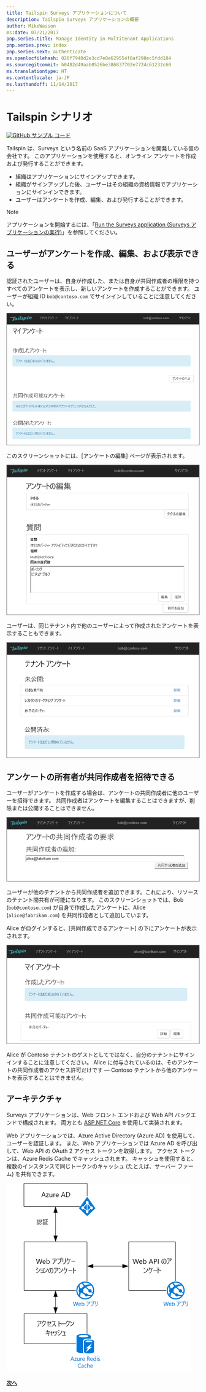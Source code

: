 ```yaml
---
title: Tailspin Surveys アプリケーションについて
description: Tailspin Surveys アプリケーションの概要
author: MikeWasson
ms:date: 07/21/2017
pnp.series.title: Manage Identity in Multitenant Applications
pnp.series.prev: index
pnp.series.next: authenticate
ms.openlocfilehash: 028f7940d2e3cd7e8e629554f8af290ec5fdd184
ms.sourcegitcommit: b0482d49aab0526be386837702e7724c61232c60
ms.translationtype: HT
ms.contentlocale: ja-JP
ms.lasthandoff: 11/14/2017
---
```

# <a name="the-tailspin-scenario"></a>Tailspin シナリオ

[![GitHub](../_images/github.png) サンプル コード][sample application]

Tailspin は、Surveys という名前の SaaS アプリケーションを開発している仮の会社です。 このアプリケーションを使用すると、オンライン アンケートを作成および発行することができます。

* 組織はアプリケーションにサインアップできます。
* 組織がサインアップした後、ユーザーはその組織の資格情報でアプリケーションにサインインできます。
* ユーザーはアンケートを作成、編集、および発行することができます。

> [!NOTE]
> アプリケーションを開始するには、「[Run the Surveys application (Surveys アプリケーションの実行)]」を参照してください。
> 
> 

## <a name="users-can-create-edit-and-view-surveys"></a>ユーザーがアンケートを作成、編集、および表示できる
認証されたユーザーは、自身が作成した、または自身が共同作成者の権限を持つすべてのアンケートを表示し、新しいアンケートを作成することができます。 ユーザーが組織 ID `bob@contoso.com` でサインインしていることに注意してください。

![アンケート アプリ](./images/surveys-screenshot.png)

このスクリーンショットには、[アンケートの編集] ページが表示されます。

![アンケートの編集](./images/edit-survey.png)

ユーザーは、同じテナント内で他のユーザーによって作成されたアンケートを表示することもできます。

![テナントのアンケート](./images/tenant-surveys.png)

## <a name="survey-owners-can-invite-contributors"></a>アンケートの所有者が共同作成者を招待できる
ユーザーがアンケートを作成する場合は、アンケートの共同作成者に他のユーザーを招待できます。 共同作成者はアンケートを編集することはできますが、削除または公開することはできません。  

![共同作成者の追加](./images/add-contributor.png)

ユーザーが他のテナントから共同作成者を追加できます。これにより、リソースのテナント間共有が可能になります。 このスクリーンショットでは、Bob (`bob@contoso.com`) が自身で作成したアンケートに、Alice (`alice@fabrikam.com`) を共同作成者として追加しています。

Alice がログインすると、[共同作成できるアンケート] の下にアンケートが表示されます。

![アンケートの共同作成者](./images/contributor.png)

Alice が Contoso テナントのゲストとしてではなく、自分のテナントにサインインすることに注意してください。 Alice に付与されているのは、そのアンケートの共同作成者のアクセス許可だけです &mdash; Contoso テナントから他のアンケートを表示することはできません。

## <a name="architecture"></a>アーキテクチャ
Surveys アプリケーションは、Web フロント エンドおよび Web API バックエンドで構成されます。 両方とも [ASP.NET Core] を使用して実装されます。

Web アプリケーションでは、Azure Active Directory (Azure AD) を使用して、ユーザーを認証します。 また、Web アプリケーションでは Azure AD を呼び出して、Web API の OAuth 2 アクセス トークンを取得します。 アクセス トークンは、Azure Redis Cache でキャッシュされます。 キャッシュを使用すると、複数のインスタンスで同じトークンのキャッシュ (たとえば、サーバー ファーム) を共有できます。

![アーキテクチャ](./images/architecture.png)

[**次へ**][authentication]

<!-- Links -->

[authentication]: authenticate.md

[Run the Surveys application (Surveys アプリケーションの実行)]: ./run-the-app.md
[ASP.NET Core]: /aspnet/core
[sample application]: https://github.com/mspnp/multitenant-saas-guidance
